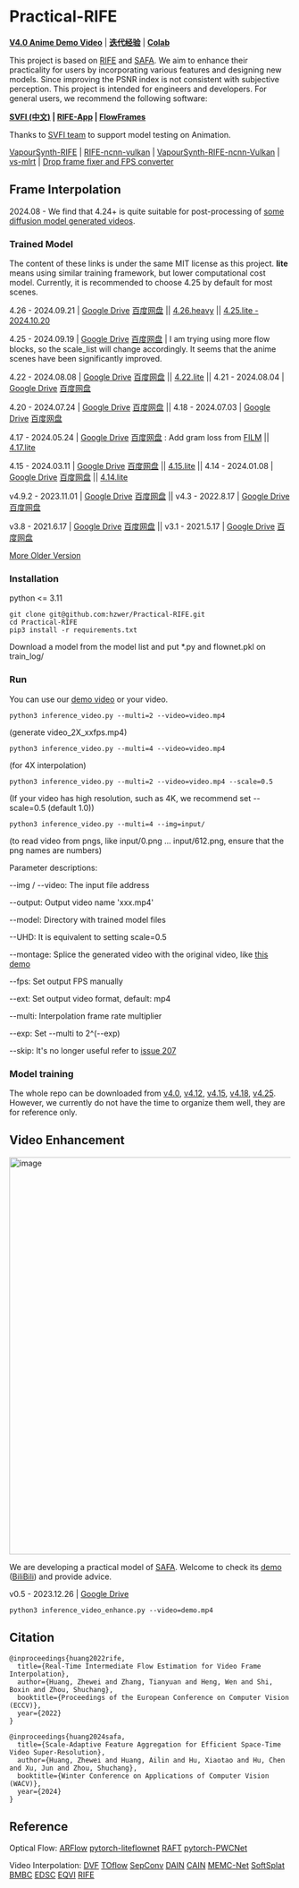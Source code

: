 # Practical-RIFE 
**[V4.0 Anime Demo Video](https://www.bilibili.com/video/BV1J3411t7qT?p=1&share_medium=iphone&share_plat=ios&share_session_id=7AE3DA72-D05C-43A0-9838-E2A80885BD4E&share_source=QQ&share_tag=s_i&timestamp=1639643780&unique_k=rjqO0EK)** | **[迭代经验](https://zhuanlan.zhihu.com/p/721430631)** | **[Colab](https://colab.research.google.com/drive/1BZmGSq15O4ZU5vPfzkv7jFNYahTm6qwT?usp=sharing)**

This project is based on [RIFE](https://github.com/hzwer/arXiv2020-RIFE) and [SAFA](https://github.com/megvii-research/WACV2024-SAFA). We aim to enhance their practicality for users by incorporating various features and designing new models. Since improving the PSNR index is not consistent with subjective perception. This project is intended for engineers and developers. For general users, we recommend the following software:

**[SVFI (中文)](https://github.com/YiWeiHuang-stack/Squirrel-Video-Frame-Interpolation) | [RIFE-App](https://grisk.itch.io/rife-app) | [FlowFrames](https://nmkd.itch.io/flowframes)**

Thanks to [SVFI team](https://github.com/Justin62628/Squirrel-RIFE) to support model testing on Animation. 

[VapourSynth-RIFE](https://github.com/HolyWu/vs-rife) | [RIFE-ncnn-vulkan](https://github.com/nihui/rife-ncnn-vulkan) | [VapourSynth-RIFE-ncnn-Vulkan](https://github.com/styler00dollar/VapourSynth-RIFE-ncnn-Vulkan) | [vs-mlrt](https://github.com/AmusementClub/vs-mlrt) | [Drop frame fixer and FPS converter](https://github.com/may-son/RIFE-FixDropFrames-and-ConvertFPS)

## Frame Interpolation
2024.08 - We find that 4.24+ is quite suitable for post-processing of [some diffusion model generated videos](https://drive.google.com/drive/folders/1hSzUn10Era3JCaVz0Z5Eg4wT9R6eJ9U9?usp=sharing).

### Trained Model
The content of these links is under the same MIT license as this project. **lite** means using similar training framework, but lower computational cost model.
Currently, it is recommended to choose 4.25 by default for most scenes.

4.26 - 2024.09.21 | [Google Drive](https://drive.google.com/file/d/1gViYvvQrtETBgU1w8axZSsr7YUuw31uy/view?usp=sharing) [百度网盘](https://pan.baidu.com/s/1EZsG3IFO8C1e2uRVb_Npgg?pwd=smw8) || [4.26.heavy](https://drive.google.com/file/d/1vJy82jub1D9O8BZgjPeMu3HHx4bG-NY1/view?usp=sharing) || [4.25.lite - 2024.10.20](https://drive.google.com/file/d/1zlKblGuKNatulJNFf5jdB-emp9AqGK05/view?usp=share_link) 

4.25 - 2024.09.19 | [Google Drive](https://drive.google.com/file/d/1ZKjcbmt1hypiFprJPIKW0Tt0lr_2i7bg/view?usp=sharing) [百度网盘](https://pan.baidu.com/s/1rpUX5uawusz2uwEdXtjRbw?pwd=mo6k) | I am trying using more flow blocks, so the scale_list will change accordingly. It seems that the anime scenes have been significantly improved.

4.22 - 2024.08.08 | [Google Drive](https://drive.google.com/file/d/1qh2DSA9a1eZUTtZG9U9RQKO7N7OaUJ0_/view?usp=share_link)  [百度网盘](https://pan.baidu.com/s/1EA5BIHqOu35Rj4meg00G4g?pwd=hwym) || [4.22.lite](https://drive.google.com/file/d/1Smy6gY7BkS_RzCjPCbMEy-TsX8Ma5B0R/view?usp=sharing) || 4.21 - 2024.08.04 | [Google Drive](https://drive.google.com/file/d/1l5u6G8vEkPAT7cYYWwzB6OG8vwBYrxiS/view?usp=sharing) [百度网盘](https://pan.baidu.com/s/1TMjRFOwdLgsShKdGbTKW_g?pwd=4q6d)

4.20 - 2024.07.24 | [Google Drive](https://drive.google.com/file/d/11n3YR7-qCRZm9RDdwtqOTsgCJUHPuexA/view?usp=sharing) [百度网盘](https://pan.baidu.com/s/1v0b7ZTSj_VvLOfW-hQ_NZQ?pwd=ykkv)
|| 4.18 - 2024.07.03 | [Google Drive](https://drive.google.com/file/d/1octn-UVuEjXa_HlsIUbNeLTTvYCKbC_s/view?usp=sharing) [百度网盘](https://pan.baidu.com/s/1fqtxJyXSgUx-gE3rieuKxg?pwd=udr1)

4.17 - 2024.05.24 | [Google Drive](https://drive.google.com/file/d/1962p_lEWo_kLTEynarNaRYRNVdaiQG2k/view?usp=share_link) [百度网盘](https://pan.baidu.com/s/1bMzTYoJKZXsoxuSBmzj6VQ?pwd=as37) : Add gram loss from [FILM](https://github.com/google-research/frame-interpolation/blob/69f8708f08e62c2edf46a27616a4bfcf083e2076/losses/vgg19_loss.py) || [4.17.lite](https://drive.google.com/file/d/1e9Qb4rm20UAsO7h9VILDwrpvTSHWWW8b/view?usp=share_link)

4.15 - 2024.03.11 | [Google Drive](https://drive.google.com/file/d/1xlem7cfKoMaiLzjoeum8KIQTYO-9iqG5/view?usp=sharing) [百度网盘](https://pan.baidu.com/s/1IGNIX7JXGUwI_tfoafYHqA?pwd=bg0b) || [4.15.lite](https://drive.google.com/file/d/1BoOF-qSEnTPDjpKG1sBTa6k7Sv5_-k7z/view?usp=sharing) || 4.14 - 2024.01.08 | [Google Drive](https://drive.google.com/file/d/1BjuEY7CHZv1wzmwXSQP9ZTj0mLWu_4xy/view?usp=share_link) [百度网盘](https://pan.baidu.com/s/1d-W64lRsJTqNsgWoXYiaWQ?pwd=xawa) || [4.14.lite](https://drive.google.com/file/d/1eULia_onOtRXHMAW9VeDL8N2_7z8J1ba/view?usp=share_link)

v4.9.2 - 2023.11.01 | [Google Drive](https://drive.google.com/file/d/1UssCvbL8N-ty0xIKM5G5ZTEgp9o4w3hp/view?usp=sharing) [百度网盘](https://pan.baidu.com/s/18cbx3EP4HWgSa1vkcXvvyw?pwd=swr9) || v4.3 - 2022.8.17 | [Google Drive](https://drive.google.com/file/d/1xrNofTGMHdt9sQv7-EOG0EChl8hZW_cU/view?usp=sharing) [百度网盘](https://pan.baidu.com/s/12AUAeZLZf5E1_Zx6WkS3xw?pwd=q83a) 

v3.8 - 2021.6.17 | [Google Drive](https://drive.google.com/file/d/1O5KfS3KzZCY3imeCr2LCsntLhutKuAqj/view?usp=sharing) [百度网盘](https://pan.baidu.com/s/1X-jpWBZWe-IQBoNAsxo2mA?pwd=kxr3) || v3.1 - 2021.5.17 | [Google Drive](https://drive.google.com/file/d/1xn4R3TQyFhtMXN2pa3lRB8cd4E1zckQe/view?usp=sharing) [百度网盘](https://pan.baidu.com/s/1W4p_Ni04HLI_jTy45sVodA?pwd=64bz) 

[More Older Version](https://github.com/megvii-research/ECCV2022-RIFE/issues/41)

### Installation
python <= 3.11
```
git clone git@github.com:hzwer/Practical-RIFE.git
cd Practical-RIFE
pip3 install -r requirements.txt
```
Download a model from the model list and put *.py and flownet.pkl on train_log/
### Run

You can use our [demo video](https://drive.google.com/file/d/1i3xlKb7ax7Y70khcTcuePi6E7crO_dFc/view?usp=sharing) or your video. 
```
python3 inference_video.py --multi=2 --video=video.mp4 
```
(generate video_2X_xxfps.mp4)
```
python3 inference_video.py --multi=4 --video=video.mp4
```
(for 4X interpolation)
```
python3 inference_video.py --multi=2 --video=video.mp4 --scale=0.5
```
(If your video has high resolution, such as 4K, we recommend set --scale=0.5 (default 1.0))
```
python3 inference_video.py --multi=4 --img=input/
```
(to read video from pngs, like input/0.png ... input/612.png, ensure that the png names are numbers)

Parameter descriptions:

--img / --video: The input file address

--output: Output video name 'xxx.mp4'

--model: Directory with trained model files

--UHD: It is equivalent to setting scale=0.5

--montage: Splice the generated video with the original video, like [this demo](https://www.youtube.com/watch?v=kUQ7KK6MhHw)

--fps: Set output FPS manually

--ext: Set output video format, default: mp4

--multi: Interpolation frame rate multiplier

--exp: Set --multi to 2^(--exp)

--skip: It's no longer useful refer to [issue 207](https://github.com/hzwer/ECCV2022-RIFE/issues/207)


### Model training
The whole repo can be downloaded from [v4.0](https://drive.google.com/file/d/1zoSz7b8c6kUsnd4gYZ_6TrKxa7ghHJWW/view?usp=sharing), [v4.12](https://drive.google.com/file/d/1IHB35zhO4rr-JSMnpRvHhU9U65Z4giWv/view?usp=sharing), [v4.15](https://drive.google.com/file/d/19sUMZ-6H7g_hYDjTcqxYu9kE7TqnfS3k/view?usp=sharing), [v4.18](https://drive.google.com/file/d/1g8D2foww7DhGLIxtaDLr9fU3y-ByOw4B/view?usp=share_link), [v4.25](https://drive.google.com/file/d/1_l4OgBp3GrrHOcQB87xXCI7OtTzyeXZL/view?usp=share_link). However, we currently do not have the time to organize them well, they are for reference only.

## Video Enhancement

<img width="710" alt="image" src="https://github.com/hzwer/Practical-RIFE/assets/10103856/5bae134c-0747-4084-bbab-37b1595352f1">

We are developing a practical model of [SAFA](https://github.com/megvii-research/WACV2024-SAFA). Welcome to check its [demo](https://www.youtube.com/watch?v=QII2KQSBBwk) ([BiliBili](https://www.bilibili.com/video/BV1Up4y1d7kF/)) and provide advice.

v0.5 - 2023.12.26 | [Google Drive](https://drive.google.com/file/d/1OLO9hLV97ZQ4uRV2-aQqgnwhbKMMt6TX/view?usp=sharing)

```
python3 inference_video_enhance.py --video=demo.mp4
```

## Citation

```
@inproceedings{huang2022rife,
  title={Real-Time Intermediate Flow Estimation for Video Frame Interpolation},
  author={Huang, Zhewei and Zhang, Tianyuan and Heng, Wen and Shi, Boxin and Zhou, Shuchang},
  booktitle={Proceedings of the European Conference on Computer Vision (ECCV)},
  year={2022}
}
```
```
@inproceedings{huang2024safa,
  title={Scale-Adaptive Feature Aggregation for Efficient Space-Time Video Super-Resolution},
  author={Huang, Zhewei and Huang, Ailin and Hu, Xiaotao and Hu, Chen and Xu, Jun and Zhou, Shuchang},
  booktitle={Winter Conference on Applications of Computer Vision (WACV)},
  year={2024}
}
```

## Reference

Optical Flow:
[ARFlow](https://github.com/lliuz/ARFlow)  [pytorch-liteflownet](https://github.com/sniklaus/pytorch-liteflownet)  [RAFT](https://github.com/princeton-vl/RAFT)  [pytorch-PWCNet](https://github.com/sniklaus/pytorch-pwc)

Video Interpolation: 
[DVF](https://github.com/lxx1991/pytorch-voxel-flow)  [TOflow](https://github.com/Coldog2333/pytoflow)  [SepConv](https://github.com/sniklaus/sepconv-slomo)  [DAIN](https://github.com/baowenbo/DAIN)  [CAIN](https://github.com/myungsub/CAIN)  [MEMC-Net](https://github.com/baowenbo/MEMC-Net)   [SoftSplat](https://github.com/sniklaus/softmax-splatting)  [BMBC](https://github.com/JunHeum/BMBC)  [EDSC](https://github.com/Xianhang/EDSC-pytorch)  [EQVI](https://github.com/lyh-18/EQVI) [RIFE](https://github.com/hzwer/arXiv2020-RIFE)
